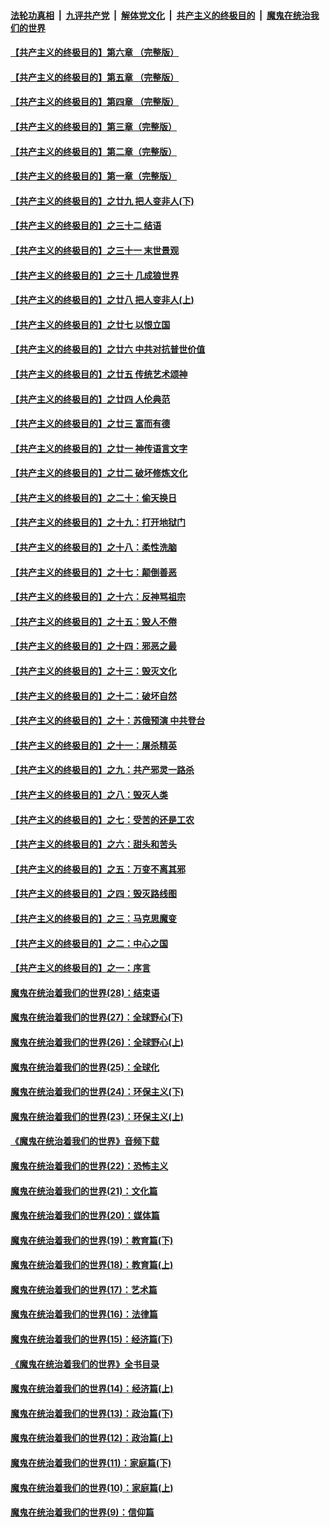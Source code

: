 ####  [法轮功真相](../../../../basic/blob/master/README.md?t=06081702) &nbsp;|&nbsp; [九评共产党](../../../../9ping.md/blob/master/README.md?t=06081702) &nbsp;|&nbsp; [解体党文化](../../../../jtdwh.md/blob/master/README.md?t=06081702)  &nbsp;|&nbsp; [共产主义的终极目的](../../../../gczydzjmd.md/blob/master/README.md?t=06081702) &nbsp;|&nbsp; [魔鬼在统治我们的世界](../../../../mgztzwmdsj.md/blob/master/README.md?t=06081702) 

#### [【共产主义的终极目的】第六章 （完整版）](../pages/nsc422/n11428913.md?t=06081702) 

#### [【共产主义的终极目的】第五章 （完整版）](../pages/nsc422/n11428912.md?t=06081702) 

#### [【共产主义的终极目的】第四章 （完整版）](../pages/nsc422/n11428907.md?t=06081702) 

#### [【共产主义的终极目的】第三章（完整版）](../pages/nsc422/n11428848.md?t=06081702) 

#### [【共产主义的终极目的】第二章（完整版）](../pages/nsc422/n11428831.md?t=06081702) 

#### [【共产主义的终极目的】第一章（完整版）](../pages/nsc422/n11417651.md?t=06081702) 

#### [【共产主义的终极目的】之廿九 把人变非人(下)](../pages/nsc422/n11344140.md?t=06081702) 

#### [【共产主义的终极目的】之三十二 结语](../pages/nsc422/n11360535.md?t=06081702) 

#### [【共产主义的终极目的】之三十一 末世景观](../pages/nsc422/n11351129.md?t=06081702) 

#### [【共产主义的终极目的】之三十 几成狼世界](../pages/nsc422/n11348280.md?t=06081702) 

#### [【共产主义的终极目的】之廿八 把人变非人(上)](../pages/nsc422/n11340492.md?t=06081702) 

#### [【共产主义的终极目的】之廿七 以恨立国](../pages/nsc422/n11336944.md?t=06081702) 

#### [【共产主义的终极目的】之廿六 中共对抗普世价值](../pages/nsc422/n11324785.md?t=06081702) 

#### [【共产主义的终极目的】之廿五 传统艺术颂神](../pages/nsc422/n11296396.md?t=06081702) 

#### [【共产主义的终极目的】之廿四 人伦典范](../pages/nsc422/n11296397.md?t=06081702) 

#### [【共产主义的终极目的】之廿三 富而有德](../pages/nsc422/n11283598.md?t=06081702) 

#### [【共产主义的终极目的】之廿一 神传语言文字](../pages/nsc422/n11263265.md?t=06081702) 

#### [【共产主义的终极目的】之廿二 破坏修炼文化](../pages/nsc422/n11245728.md?t=06081702) 

#### [【共产主义的终极目的】之二十：偷天换日](../pages/nsc422/n11238846.md?t=06081702) 

#### [【共产主义的终极目的】之十九：打开地狱门](../pages/nsc422/n11206376.md?t=06081702) 

#### [【共产主义的终极目的】之十八：柔性洗脑](../pages/nsc422/n11199994.md?t=06081702) 

#### [【共产主义的终极目的】之十七：颠倒善恶](../pages/nsc422/n11179782.md?t=06081702) 

#### [【共产主义的终极目的】之十六：反神骂祖宗](../pages/nsc422/n11166798.md?t=06081702) 

#### [【共产主义的终极目的】之十五：毁人不倦](../pages/nsc422/n11166792.md?t=06081702) 

#### [【共产主义的终极目的】之十四：邪恶之最](../pages/nsc422/n11150249.md?t=06081702) 

#### [【共产主义的终极目的】之十三：毁灭文化](../pages/nsc422/n11135227.md?t=06081702) 

#### [【共产主义的终极目的】之十二：破坏自然](../pages/nsc422/n11135214.md?t=06081702) 

#### [【共产主义的终极目的】之十：苏俄预演 中共登台](../pages/nsc422/n11118424.md?t=06081702) 

#### [【共产主义的终极目的】之十一：屠杀精英](../pages/nsc422/n11118442.md?t=06081702) 

#### [【共产主义的终极目的】之九：共产邪灵一路杀](../pages/nsc422/n11114139.md?t=06081702) 

#### [【共产主义的终极目的】之八：毁灭人类](../pages/nsc422/n11108503.md?t=06081702) 

#### [【共产主义的终极目的】之七：受苦的还是工农](../pages/nsc422/n11101809.md?t=06081702) 

#### [【共产主义的终极目的】之六：甜头和苦头](../pages/nsc422/n11096971.md?t=06081702) 

#### [【共产主义的终极目的】之五：万变不离其邪](../pages/nsc422/n11091285.md?t=06081702) 

#### [【共产主义的终极目的】之四：毁灭路线图](../pages/nsc422/n11086284.md?t=06081702) 

#### [【共产主义的终极目的】之三：马克思魔变](../pages/nsc422/n11061941.md?t=06081702) 

#### [【共产主义的终极目的】之二：中心之国](../pages/nsc422/n11047728.md?t=06081702) 

#### [【共产主义的终极目的】之一：序言](../pages/nsc422/n11086077.md?t=06081702) 

#### [魔鬼在统治着我们的世界(28)：结束语](../pages/nsc422/n10936246.md?t=06081702) 

#### [魔鬼在统治着我们的世界(27)：全球野心(下)](../pages/nsc422/n10928319.md?t=06081702) 

#### [魔鬼在统治着我们的世界(26)：全球野心(上)](../pages/nsc422/n10900318.md?t=06081702) 

#### [魔鬼在统治着我们的世界(25)：全球化](../pages/nsc422/n10788205.md?t=06081702) 

#### [魔鬼在统治着我们的世界(24)：环保主义(下)](../pages/nsc422/n10695307.md?t=06081702) 

#### [魔鬼在统治着我们的世界(23)：环保主义(上)](../pages/nsc422/n10688613.md?t=06081702) 

#### [《魔鬼在统治着我们的世界》音频下载](../pages/nsc422/n10635553.md?t=06081702) 

#### [魔鬼在统治着我们的世界(22)：恐怖主义](../pages/nsc422/n10614727.md?t=06081702) 

#### [魔鬼在统治着我们的世界(21)：文化篇](../pages/nsc422/n10597706.md?t=06081702) 

#### [魔鬼在统治着我们的世界(20)：媒体篇](../pages/nsc422/n10586579.md?t=06081702) 

#### [魔鬼在统治着我们的世界(19)：教育篇(下)](../pages/nsc422/n10564808.md?t=06081702) 

#### [魔鬼在统治着我们的世界(18)：教育篇(上)](../pages/nsc422/n10526970.md?t=06081702) 

#### [魔鬼在统治着我们的世界(17)：艺术篇](../pages/nsc422/n10499093.md?t=06081702) 

#### [魔鬼在统治着我们的世界(16)：法律篇](../pages/nsc422/n10485969.md?t=06081702) 

#### [魔鬼在统治着我们的世界(15)：经济篇(下)](../pages/nsc422/n10469975.md?t=06081702) 

#### [《魔鬼在统治着我们的世界》全书目录](../pages/nsc422/n10464261.md?t=06081702) 

#### [魔鬼在统治着我们的世界(14)：经济篇(上)](../pages/nsc422/n10457370.md?t=06081702) 

#### [魔鬼在统治着我们的世界(13)：政治篇(下)](../pages/nsc422/n10448270.md?t=06081702) 

#### [魔鬼在统治着我们的世界(12)：政治篇(上)](../pages/nsc422/n10444576.md?t=06081702) 

#### [魔鬼在统治着我们的世界(11)：家庭篇(下)](../pages/nsc422/n10440961.md?t=06081702) 

#### [魔鬼在统治着我们的世界(10)：家庭篇(上)](../pages/nsc422/n10435448.md?t=06081702) 

#### [魔鬼在统治着我们的世界(9)：信仰篇](../pages/nsc422/n10432159.md?t=06081702) 

